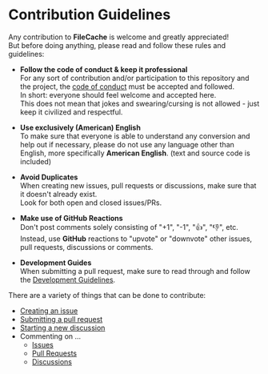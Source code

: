 # Contribution Guidelines #

Any contribution to **FileCache** is welcome and greatly appreciated!  
But before doing anything, please read and follow these rules and guidelines:

* **Follow the code of conduct & keep it professional**  
  For any sort of contribution and/or participation to this repository and the project, the
  [code of conduct](CODE_OF_CONDUCT.md) must be accepted and followed.  
  In short: everyone should feel welcome and accepted here.  
  This does not mean that jokes and swearing/cursing is not allowed - just keep it civilized and respectful.

* **Use exclusively (American) English**  
  To make sure that everyone is able to understand any conversion and help out if necessary, please do not use any
  language other than English, more specifically **American English**. (text and source code is included)

* **Avoid Duplicates**  
  When creating new issues, pull requests or discussions, make sure that it doesn't already exist.  
  Look for both open and closed issues/PRs.

* **Make use of GitHub Reactions**  
  Don't post comments solely consisting of "+1", "-1", "👍", "👎", etc.  
  Instead, use **GitHub** reactions to "upvote" or "downvote" other issues, pull requests, discussions or comments.

* **Development Guides**  
  When submitting a pull request, make sure to read through and follow the [Development Guidelines](DEVELOPING.md).

There are a variety of things that can be done to contribute:

* [Creating an issue](https://github.com/mfederczuk/filecache/issues/new/choose)
* [Submitting a pull request](https://github.com/mfederczuk/filecache/compare)
* [Starting a new discussion](https://github.com/mfederczuk/filecache/discussions/new)
* Commenting on ...
  * [Issues](https://github.com/mfederczuk/filecache/issues)
  * [Pull Requests](https://github.com/mfederczuk/filecache/pulls)
  * [Discussions](https://github.com/mfederczuk/filecache/discussions)
